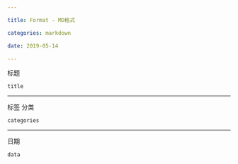 ```yaml
---

title: Format - MD格式

categories: markdown

date: 2019-05-14

---
```


标题

`title`

---

标签 分类

`categories`

---

日期

`data`
